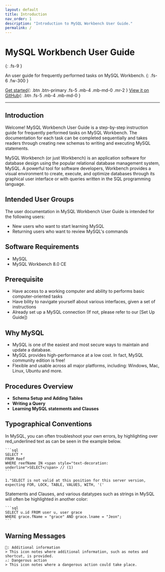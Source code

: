 ```yaml
---
layout: default
title: Introduction
nav_order: 1
description: "Introduction to MySQL Workbench User Guide."
permalink: /
---
```


# MySQL Workbench User Guide
{: .fs-9 }

An user guide for frequently performed tasks on MySQL Workbench.
{: .fs-6 .fw-300 }

[Get started](#introduction){: .btn .btn-primary .fs-5 .mb-4 .mb-md-0 .mr-2 } [View it on GitHub](https://github.com/dvalle22/Mel-Danilo-Cody){: .btn .fs-5 .mb-4 .mb-md-0 }

---

## Introduction

Welcome! MySQL Workbench User Guide is a step-by-step instruction guide for frequently performed tasks on MySQL Workbench. The documentation for each task can be completed sequentially and takes readers through creating new schemas to writing and executing MySQL statements.

MySQL Workbench (or just Workbench) is an application software for database design using the popular relational database management system, MySQL. A powerful tool for software developers, Workbench provides a visual environment to create, execute, and optimize databases through its graphical user interface or with queries written in the SQL programming language.


## Intended User Groups
The user documentation in MySQL Workbench User Guide is intended for the following users:
- New users who want to start learning MySQL
- Returning users who want to review MySQL's commands

## Software Requirements
- MySQL
- MySQL Workbench 8.0 CE

## Prerequisite
- Have access to a working computer and ability to performs basic computer-oriented tasks
- Have bility to navigate yourself about various interfaces, given a set of instructions
- Already set up a MySQL connection (If not, please refer to our [Set Up Guide])

## Why MySQL
- MySQL is one of the easiest and most secure ways to maintain and update a database.
- MySQL provides high-performance at a low cost. In fact, MySQL community edition is free!
- Flexible and usable across all major platforms, including: Windows, Mac, Linux, Ubuntu and more.

## Procedures Overview
- **Schema Setup and Adding Tables**
- **Writing a Query**
- **Learning MySQL statements and Clauses**

## Typographical Conventions
In MySQL, you can often troubleshoot your own errors, by highlighting over red_underlined text as can be seen in the example below.

    ```sql
    SELECT *
    FROM Reef
    WHERE reefName IN <span style="text-decoration: underline">SELECT</span> // (1)
    ```
    
    1."SELECT is not valid at this position for this server version, expecting FOR, LOCK, TABLE, VALUES, WITH, '('
    
Statements and Clauses, and various datatypes such as strings in MySQL will often be highlighted in another color:

    ```sql
    SELECT u.id FROM user u, user grace
    WHERE grace.fName = "grace" AND grace.lname = "Jeon";
    ```
## Warning Messages
    📖: Additional information
    > This icon notes where additional information, such as notes and shortcut, is provided.
    ⚠️: Dangerous action
    > This icon notes where a dangerous action could take place.
